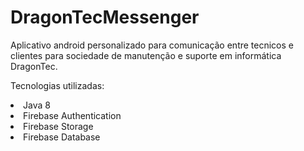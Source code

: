 # DragonTecMessenger
Aplicativo android personalizado para comunicação entre tecnicos e clientes para sociedade de manutenção e suporte em informática DragonTec.

Tecnologias utilizadas:

<li>Java 8</li>
<li>Firebase Authentication</li>
<li>Firebase Storage</li>
<li>Firebase Database</li>
